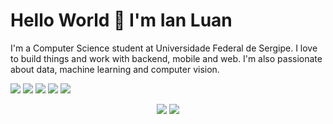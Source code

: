 # Hello World 👋 I'm Ian Luan

I'm a Computer Science student at Universidade Federal de Sergipe. I love to build things and work with backend, mobile and web. I'm also passionate about data, machine learning and computer vision.

[<img src="https://img.shields.io/badge/linkedin-%230077B5.svg?&style=for-the-badge&logo=linkedin&logoColor=white" />](https://www.linkedin.com/in/ianluan/)
[<img src="https://img.shields.io/badge/twitter-%231DA1F2.svg?&style=for-the-badge&logo=twitter&logoColor=white" />](https://twitter/ianluan)
[<img src="https://img.shields.io/badge/Telegram-2CA5E0?style=for-the-badge&logo=telegram&logoColor=white" />](https://t.me/IanLuan)
[<img src="https://img.shields.io/badge/IanLuan%237335-7289DA?style=for-the-badge&logo=discord&logoColor=white" />](https://discord.com)
[<img src="https://img.shields.io/badge/ianluan13@gmail.com-D14836?style=for-the-badge&logo=gmail&logoColor=white" />](mailto:ianluan13@gmail.com)


<p style="text-align: center">
  <img src="https://github-readme-stats.vercel.app/api?username=IanLuan&theme=dracula&line_height=27">
  <img src="https://github-readme-stats.vercel.app/api/top-langs/?username=IanLuan&hide=html,css&theme=dracula">
</p>
